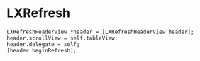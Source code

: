 LXRefresh
=========
    LXRefreshHeaderView *header = [LXRefreshHeaderView header];
    header.scrollView = self.tableView;
    header.delegate = self;
    [header beginRefresh];
